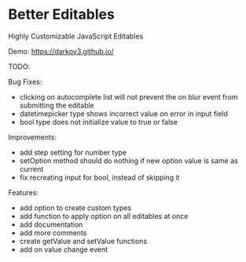 # Better Editables
Highly Customizable JavaScript Editables

Demo:
https://darkov3.github.io/


TODO:

Bug Fixes:
- clicking on autocomplete list will not prevent the on blur event from submitting the editable
- datetimepicker type shows incorrect value on error in input field
- bool type does not initialize value to true or false

Improvements:
- add step setting for number type
- setOption method should do nothing if new option value is same as current
- fix recreating input for bool, instead of skipping it

Features:
- add option to create custom types
- add function to apply option on all editables at once
- add documentation
- add more comments
- create getValue and setValue functions
- add on value change event
